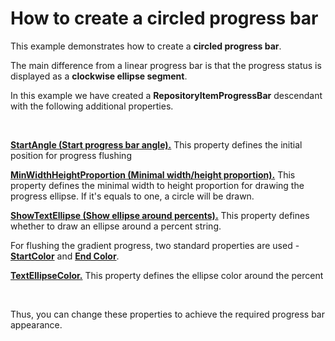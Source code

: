 # How to create a circled progress bar


<p>This example demonstrates how to create a <strong>circled progress bar</strong>. </p><p>The main difference from a linear progress bar is that the progress status is displayed as a <strong>clockwise ellipse segment</strong>.</p><p>In this example we have created a <strong>RepositoryItemProgressBar</strong> descendant with the following additional properties.</p><br />
<p><strong><u>StartAngle (Start progress bar angle).</u></strong> This property defines the initial position for progress flushing</p><p><strong><u>MinWidthHeightProportion (Minimal width/height proportion).</u></strong> This property defines the minimal width to height proportion for drawing the progress ellipse. If it's equals to one, a circle will be drawn.</p><p><strong><u>ShowTextEllipse (Show ellipse around percents).</u></strong> This property defines whether to draw an ellipse around a percent string.</p><p>For flushing the gradient progress, two standard properties are used - <strong><u>StartColor</u></strong> and <strong><u>End Color</u></strong>.</p><p><strong><u>TextEllipseColor.</u></strong> This property defines the ellipse color around the percent</p><br />
<p>Thus, you can change these properties to achieve the required progress bar appearance.</p><br />


<br/>


